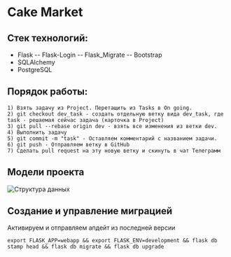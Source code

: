 # Cake Market

## Стек технологий:
- Flask
-- Flask-Login
-- Flask_Migrate
-- Bootstrap
- SQLAlchemy
- PostgreSQL

## Порядок работы:

	1) Взять задачу из Project. Перетащить из Tasks в On going.
	2) git checkout dev_task - создать отдельную ветку вида dev_task, где task - решаемая сейчас задача (карточка в Project)
	3) git pull --rebase origin dev - взять все изменения из ветки dev.
	4) Выполнить задачу
	5) git commit -m "task" - Оставляем комментарий с названием задачи.
	6) git push - Отправляем ветку в GitHub
	7) Сделать pull request на эту новую ветку и скинуть в чат Телеграмм

## Модели проекта

![Структура данных](https://putilych.shn-host.ru/DB_cake_market.jpg)

## Создание и управление миграцией

Активируем и отправляем апдейт из последней версии
```
export FLASK_APP=webapp && export FLASK_ENV=development && flask db stamp head && flask db migrate && flask db upgrade
```
